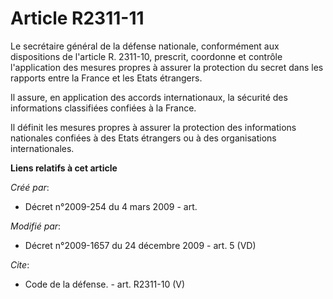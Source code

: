 # Article R2311-11

Le secrétaire général de la défense nationale, conformément aux dispositions de l'article R. 2311-10, prescrit, coordonne et
contrôle l'application des mesures propres à assurer la protection du secret dans les rapports entre la France et les Etats
étrangers. 

Il assure, en application des accords internationaux, la sécurité des informations classifiées confiées à la France. 

Il définit les mesures propres à assurer la protection des informations nationales confiées à des Etats étrangers ou à des
organisations internationales.

**Liens relatifs à cet article**

_Créé par_:

  - Décret n°2009-254 du 4 mars 2009 - art.

_Modifié par_:

  - Décret n°2009-1657 du 24 décembre 2009 - art. 5 (VD)

_Cite_:

  - Code de la défense. - art. R2311-10 (V)
